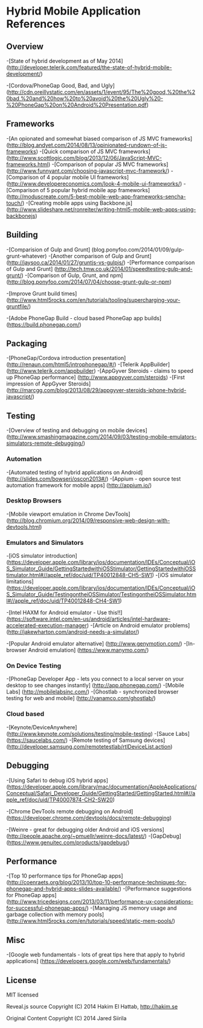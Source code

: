 # Hybrid Mobile Application References

## Overview

-[State of hybrid development as of May 2014] (http://developer.telerik.com/featured/the-state-of-hybrid-mobile-development/)

-[Cordova/PhoneGap Good, Bad, and Ugly] (http://cdn.oreillystatic.com/en/assets/1/event/95/The%20good,%20the%20bad,%20and%20how%20to%20avoid%20the%20Ugly%20-%20PhoneGap%20on%20Android%20Presentation.pdf)

## Frameworks

-[An opionated and somewhat biased comparison of JS MVC frameworks] (http://blog.andyet.com/2014/08/13/opinionated-rundown-of-js-frameworks)
-[Quick comparison of JS MVC frameworks] (http://www.scottlogic.com/blog/2013/12/06/JavaScript-MVC-frameworks.html)
-[Comparison of popular JS MVC frameworks] (http://www.funnyant.com/choosing-javascript-mvc-framework/)
-[Comparison of 4 popular mobile UI frameworks] (http://www.developereconomics.com/look-4-mobile-ui-frameworks/)
-[Comparison of 5 popular hybrid mobile app frameworks] (http://moduscreate.com/5-best-mobile-web-app-frameworks-sencha-touch/)
-[Creating mobile apps using Backbone.js] (http://www.slideshare.net/ronreiter/writing-html5-mobile-web-apps-using-backbonejs)

## Building

-[Comparision of Gulp and Grunt] (blog.ponyfoo.com/2014/01/09/gulp-grunt-whatever)
-[Another comparison of Gulp and Grunt] (http://jaysoo.ca/2014/01/27/gruntjs-vs-gulpjs/)
-[Performance comparison of Gulp and Grunt] (http://tech.tmw.co.uk/2014/01/speedtesting-gulp-and-grunt/)
-[Comparison of Gulp, Grunt, and npm] (http://blog.ponyfoo.com/2014/07/04/choose-grunt-gulp-or-npm)

-[Improve Grunt build times] (http://www.html5rocks.com/en/tutorials/tooling/supercharging-your-gruntfile/)

-[Adobe PhoneGap Build - cloud based PhoneGap app builds] (https://build.phonegap.com/)

## Packaging

-[PhoneGap/Cordova introduction presentation] (http://renaun.com/html5/introphonegap/#/)
-[Telerik AppBuilder] (http://www.telerik.com/appbuilder)
-[AppGyver Steroids - claims to speed up PhoneGap performance] (http://www.appgyver.com/steroids)
-[First impression of AppGyver Steroids] (http://marcgg.com/blog/2013/08/29/appgyver-steroids-iphone-hybrid-javascript/)

## Testing

-[Overview of testing and debugging on mobile devices] (http://www.smashingmagazine.com/2014/09/03/testing-mobile-emulators-simulators-remote-debugging/)

### Automation
-[Automated testing of hybrid applications on Android] (http://slides.com/bowserj/oscon2013#/)
-[Appium - open source test automation framework for mobile apps] (http://appium.io/)

### Desktop Browsers
-[Mobile viewport emulation in Chrome DevTools] (http://blog.chromium.org/2014/09/responsive-web-design-with-devtools.html)

### Emulators and Simulators

-[iOS simulator introduction] (https://developer.apple.com/library/ios/documentation/IDEs/Conceptual/iOS_Simulator_Guide/GettingStartedwithiOSStimulator/GettingStartedwithiOSStimulator.html#//apple_ref/doc/uid/TP40012848-CH5-SW1)
-[iOS simulator limitations] (https://developer.apple.com/library/ios/documentation/IDEs/Conceptual/iOS_Simulator_Guide/TestingontheiOSSimulator/TestingontheiOSSimulator.html#//apple_ref/doc/uid/TP40012848-CH4-SW1)

-[Intel HAXM for Android emulator - Use this!!] (https://software.intel.com/en-us/android/articles/intel-hardware-accelerated-execution-manager)
-[Article on Android emulator problems] (http://jakewharton.com/android-needs-a-simulator/)

-[Popular Android emulator alternative] (http://www.genymotion.com/)
-[In-browser Android emulation] (https://www.manymo.com/)

### On Device Testing
-[PhoneGap Developer App - lets you connect to a local server on your desktop to see changes instantly] (http://app.phonegap.com/)
-[Mobile Labs] (http://mobilelabsinc.com/)
-[Ghostlab - synchronized browser testing for web and mobile] (http://vanamco.com/ghostlab/)

### Cloud based
-[Keynote/DeviceAnywhere] (http://www.keynote.com/solutions/testing/mobile-testing)
-[Sauce Labs] (https://saucelabs.com/)
-[Remote testing of Samsung devices] (http://developer.samsung.com/remotetestlab/rtlDeviceList.action)

## Debugging

-[Using Safari to debug iOS hybrid apps] (https://developer.apple.com/library/mac/documentation/AppleApplications/Conceptual/Safari_Developer_Guide/GettingStarted/GettingStarted.html#//apple_ref/doc/uid/TP40007874-CH2-SW20)

-[Chrome DevTools remote debugging on Android] (https://developer.chrome.com/devtools/docs/remote-debugging)

-[Weinre - great for debugging older Android and iOS versions] (http://people.apache.org/~pmuellr/weinre-docs/latest/)
-[GapDebug] (https://www.genuitec.com/products/gapdebug/)

## Performance

-[Top 10 performance tips for PhoneGap apps] (http://coenraets.org/blog/2013/10/top-10-performance-techniques-for-phonegap-and-hybrid-apps-slides-available/)
-[Performance suggestions for PhoneGap apps] (http://www.tricedesigns.com/2013/03/11/performance-ux-considerations-for-successful-phonegap-apps/)
-[Managing JS memory usage and garbage collection with memory pools] (http://www.html5rocks.com/en/tutorials/speed/static-mem-pools/)

## Misc

-[Google web fundamentals - lots of great tips here that apply to hybrid applications] (https://developers.google.com/web/fundamentals/)

## License

MIT licensed

Reveal.js source
Copyright (C) 2014 Hakim El Hattab, http://hakim.se

Original Content
Copyright (C) 2014 Jared Siirila

